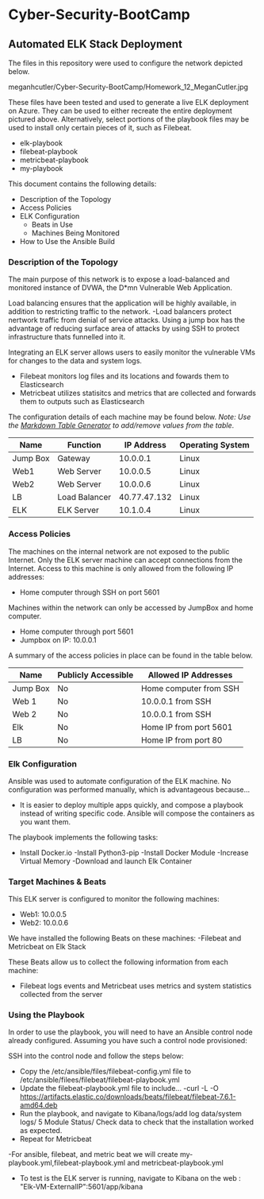 # Cyber-Security-BootCamp
## Automated ELK Stack Deployment

The files in this repository were used to configure the network depicted below.

meganhcutler/Cyber-Security-BootCamp/Homework_12_MeganCutler.jpg

These files have been tested and used to generate a live ELK deployment on Azure. They can be used to either recreate the entire deployment pictured above. Alternatively, select portions of the playbook files may be used to install only certain pieces of it, such as Filebeat.

  - elk-playbook
  - filebeat-playbook
  - metricbeat-playbook
  - my-playbook

This document contains the following details:
- Description of the Topology
- Access Policies
- ELK Configuration
  - Beats in Use
  - Machines Being Monitored
- How to Use the Ansible Build


### Description of the Topology

The main purpose of this network is to expose a load-balanced and monitored instance of DVWA, the D*mn Vulnerable Web Application.

Load balancing ensures that the application will be highly available, in addition to restricting traffic to the network.
-Load balancers protect nertwork traffic from denial of service attacks. Using a jump box has the advantage of reducing surface area of attacks by using SSH to protect infrastructure thats funnelled into it.

Integrating an ELK server allows users to easily monitor the vulnerable VMs for changes to the data and system logs.
- Filebeat monitors log files and its locations and fowards them to Elasticsearch
- Metricbeat utilizes statisitcs and metrics that are collected and forwards them to outputs such as Elasticsearch

The configuration details of each machine may be found below.
_Note: Use the [Markdown Table Generator](http://www.tablesgenerator.com/markdown_tables) to add/remove values from the table_.

| Name     | Function | IP Address | Operating System |
|----------|----------|------------|------------------|
| Jump Box | Gateway  | 10.0.0.1   | Linux            |
| Web1     |Web Server|10.0.0.5    | Linux            |
| Web2     |Web Server|10.0.0.6    | Linux            |
|  LB      |Load Balancer|40.77.47.132|Linux          |
| ELK      |ELK Server|10.1.0.4    | Linux            |

### Access Policies

The machines on the internal network are not exposed to the public Internet.
Only the ELK server machine can accept connections from the Internet. Access to this machine is only allowed from the following IP addresses:
- Home computer through SSH on port 5601

Machines within the network can only be accessed by JumpBox and home computer.
- Home computer through port 5601
- Jumpbox on IP: 10.0.0.1

A summary of the access policies in place can be found in the table below.

| Name     | Publicly Accessible | Allowed IP Addresses |
|----------|---------------------|----------------------|
| Jump Box | No                  |Home computer from SSH|
| Web 1    | No                  |10.0.0.1 from SSH     |
| Web 2    | No                  |10.0.0.1 from SSH     |
| Elk      | No                  |Home IP from port 5601|
| LB       | No                  |Home IP from port 80  |


### Elk Configuration

Ansible was used to automate configuration of the ELK machine. No configuration was performed manually, which is advantageous because...
- It is easier to deploy multiple apps quickly, and compose a playbook instead of writing specific code. Ansible will compose the containers as you want them.

The playbook implements the following tasks:
- Install Docker.io
-Install Python3-pip
-Install Docker Module
-Increase Virtual Memory
-Download and launch Elk Container


### Target Machines & Beats
This ELK server is configured to monitor the following machines:
- Web1: 10.0.0.5
- Web2: 10.0.0.6

We have installed the following Beats on these machines:
-Filebeat and Metricbeat on Elk Stack

These Beats allow us to collect the following information from each machine:
- Filebeat logs events and Metricbeat uses metrics and system statistics collected from the server

### Using the Playbook
In order to use the playbook, you will need to have an Ansible control node already configured. Assuming you have such a control node provisioned:

SSH into the control node and follow the steps below:
- Copy the /etc/ansible/files/filebeat-config.yml file to /etc/ansible/filees/filebeat/filebeat-playbook.yml
- Update the filebeat-playbook.yml file to include...
-curl -L -O https://artifacts.elastic.co/downloads/beats/filebeat/filebeat-7.6.1-amd64.deb
- Run the playbook, and navigate to Kibana/logs/add log data/system logs/ 5 Module Status/ Check data to check that the installation worked as expected.
- Repeat for Metricbeat

-For ansible, filebeat, and metric beat we will create my-playbook.yml,filebeat-playbook.yml and metricbeat-playbook.yml

- To test is the ELK server is running, navigate to Kibana on the web : "Elk-VM-ExternalIP":5601/app/kibana
